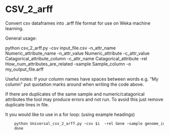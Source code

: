 # CSV_2_arff
Convert csv dataframes into .arff file format for use on Weka machine learning. 

General usage:

python csv_2_arff.py -csv input_file.csv -n_attr_name Numeric_attribute_name -n_attr_value Numeric_attribute -c_attr_value Catagorical_attribute_column -c_attr_name Catagorical_attribute -rel How_num_attributes_are_related -sample Sample_column -o my_output_file.arff


Useful notes:
If your column names have spaces between words e.g. "My column" put quotation marks around when writing the code above. 

If there are duplicates of the same sample and numeric/catagorical attributes the tool may produce errors and not run. To avoid this just remove duplicate lines in file.

It you would like to use in a for loop: (using example headings)
``` for i in *RGI_specific_genes.csv; do 
	python Universal_csv_2_arff.py -csv $i  -rel Gene -sample genome_id -n_attr_name Gene -n_attr_value GeneHit -c_attr_value add_phenotype -c_attr_name add_phenotype -o $i.arff; 
	done 
  
